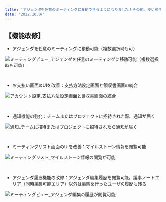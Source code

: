 ```yaml
---
title: 'アジェンダを任意のミーティングに移動できるようになりました！その他、使い勝手をよくする機能改修を行いました。'
date: '2022.10.07'
---
```


## 【機能改修】
- アジェンダを任意のミーティングに移動可能（複数選択時も可）

![ミーティングビュー_アジェンダを任意のミーティングに移動可能（複数選択時も可能）](https://user-images.githubusercontent.com/92074639/194994004-57030c5c-83f2-4c54-a8d0-aa007f8410fc.png)

<br>

- お支払い画面のUIを改善：支払方法設定画面と領収書画面の統合

![アカウント設定_支払方法設定画面と領収書画面の統合](https://user-images.githubusercontent.com/92074639/194994026-9b7fea5a-e42e-4e76-af00-fd6681162ef0.png)

<br>

- 通知機能の強化：チームまたはプロジェクトに招待された際、通知が届く

![通知_チームに招待またはプロジェクトに招待されたら通知が届く](https://user-images.githubusercontent.com/92074639/194994047-137ac4de-1a4f-4bb4-949c-c424bd5ca5ba.png)

<br>

- ミーティングリスト画面のUIを改善：マイルストーン情報を閲覧可能

![ミーティングリスト_マイルストーン情報の閲覧が可能](https://user-images.githubusercontent.com/92074639/194994062-aac977cd-fc04-4cfc-a780-cd5b5f391447.png)

<br>

- アジェンダ履歴機能の改修：アジェンダ編集履歴を閲覧可能。議事ノートエリア（同時編集可能エリア）以外は編集を行ったユーザの履歴も残る

![ミーティングビュー_アジェンダ編集の履歴が閲覧可能](https://user-images.githubusercontent.com/92074639/194994076-cd8f0c82-5ab3-46a2-9fd1-0caadb454ea6.png)
